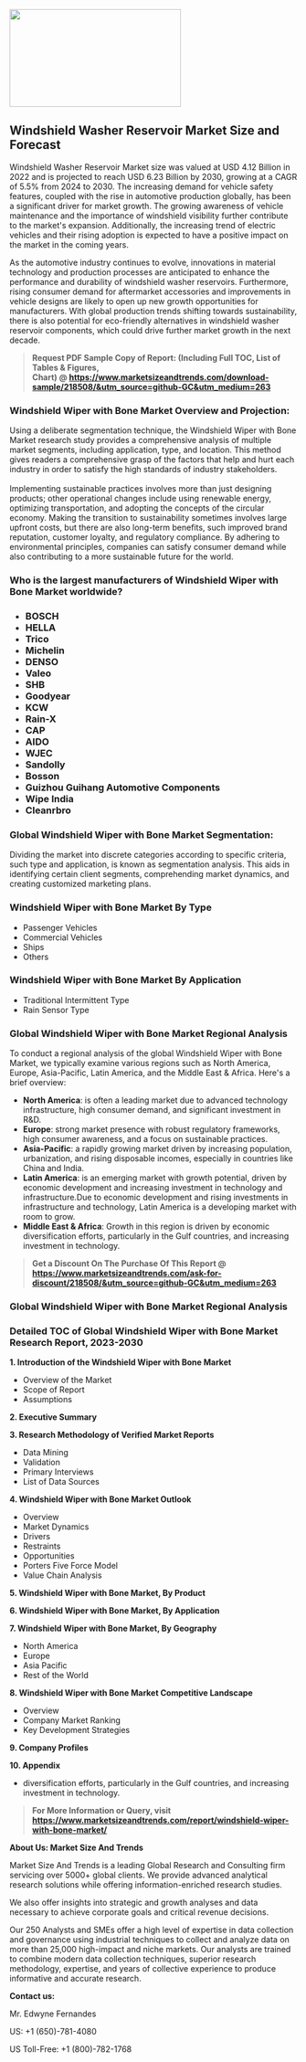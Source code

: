 <p><img class="alignnone size-medium wp-image-20088" src="https://ffe5etoiles.com/wp-content/uploads/2024/12/MST1-300x171.png" alt="" width="300" height="171" /></p><h2>Windshield Washer Reservoir Market Size and Forecast</h2><p>Windshield Washer Reservoir Market size was valued at USD 4.12 Billion in 2022 and is projected to reach USD 6.23 Billion by 2030, growing at a CAGR of 5.5% from 2024 to 2030. The increasing demand for vehicle safety features, coupled with the rise in automotive production globally, has been a significant driver for market growth. The growing awareness of vehicle maintenance and the importance of windshield visibility further contribute to the market's expansion. Additionally, the increasing trend of electric vehicles and their rising adoption is expected to have a positive impact on the market in the coming years.</p><p>As the automotive industry continues to evolve, innovations in material technology and production processes are anticipated to enhance the performance and durability of windshield washer reservoirs. Furthermore, rising consumer demand for aftermarket accessories and improvements in vehicle designs are likely to open up new growth opportunities for manufacturers. With global production trends shifting towards sustainability, there is also potential for eco-friendly alternatives in windshield washer reservoir components, which could drive further market growth in the next decade.</p></p><blockquote id="" class=""><strong>Request PDF Sample Copy of Report: (Including Full TOC, List of Tables &amp; Figures, Chart)&nbsp;@&nbsp;<strong><a href="https://www.marketsizeandtrends.com/download-sample/218508/&utm_source=github-GC&utm_medium=263" target="_blank">https://www.marketsizeandtrends.com/download-sample/218508/&utm_source=github-GC&utm_medium=263</a></strong></strong></blockquote><h3 id="" class="">Windshield Wiper with Bone Market&nbsp;Overview and Projection:</h3><p id="" class="">Using a deliberate segmentation technique, the Windshield Wiper with Bone Market research study provides a comprehensive analysis of multiple market segments, including application, type, and location. This method gives readers a comprehensive grasp of the factors that help and hurt each industry in order to satisfy the high standards of industry stakeholders. <br /> <br />Implementing sustainable practices involves more than just designing products; other operational changes include using renewable energy, optimizing transportation, and adopting the concepts of the circular economy. Making the transition to sustainability sometimes involves large upfront costs, but there are also long-term benefits, such improved brand reputation, customer loyalty, and regulatory compliance. By adhering to environmental principles, companies can satisfy consumer demand while also contributing to a more sustainable future for the world.</p><h3 id="" class="">Who is the largest manufacturers of&nbsp;Windshield Wiper with Bone Market worldwide?</h3><h3 class=""><p><ul><li>BOSCH </li><li> HELLA </li><li> Trico </li><li> Michelin </li><li> DENSO </li><li> Valeo </li><li> SHB </li><li> Goodyear </li><li> KCW </li><li> Rain-X </li><li> CAP </li><li> AIDO </li><li> WJEC </li><li> Sandolly </li><li> Bosson </li><li> Guizhou Guihang Automotive Components </li><li> Wipe India </li><li> Cleanrbro</li></ul></p></h3><h3 id="" class="">Global&nbsp;Windshield Wiper with Bone Market Segmentation:</h3><p id="" class="">Dividing the market into discrete categories according to specific criteria, such type and application, is known as segmentation analysis. This aids in identifying certain client segments, comprehending market dynamics, and creating customized marketing plans.</p><h3 id="" class="">Windshield Wiper with Bone Market&nbsp;By Type</h3><p><p><ul><li>Passenger Vehicles</li><li> Commercial Vehicles</li><li> Ships</li><li> Others</p></li></ul></p></p><h3 id="" class="">Windshield Wiper with Bone Market&nbsp;By Application</h3><p class=""><p><ul><li>Traditional Intermittent Type</li><li> Rain Sensor Type</li></ul></p></p><h3 id="" class="">Global Windshield Wiper with Bone Market Regional Analysis</h3><p id="" class="">To conduct a regional analysis of the global Windshield Wiper with Bone Market, we typically examine various regions such as North America, Europe, Asia-Pacific, Latin America, and the Middle East &amp; Africa. Here's a brief overview:</p><ul><li><strong>North America</strong>: is often a leading market due to advanced technology infrastructure, high consumer demand, and significant investment in R&amp;D.</li><li><strong>Europe</strong>: strong market presence with robust regulatory frameworks, high consumer awareness, and a focus on sustainable practices.</li><li><strong>Asia-Pacific</strong>: a rapidly growing market driven by increasing population, urbanization, and rising disposable incomes, especially in countries like China and India.</li><li><strong>Latin America</strong>: is an emerging market with growth potential, driven by economic development and increasing investment in technology and infrastructure.Due to economic development and rising investments in infrastructure and technology, Latin America is a developing market with room to grow.</li><li><strong>Middle East &amp; Africa</strong>: Growth in this region is driven by economic diversification efforts, particularly in the Gulf countries, and increasing investment in technology.</li></ul><blockquote id="" class=""><strong>Get a Discount On The Purchase Of This Report @ <strong><a href="https://www.marketsizeandtrends.com/ask-for-discount/218508/&utm_source=github-GC&utm_medium=263" target="_blank">https://www.marketsizeandtrends.com/ask-for-discount/218508/&utm_source=github-GC&utm_medium=263</a></strong></strong></blockquote><h3 id="" class="">Global Windshield Wiper with Bone Market Regional Analysis</h3><h3 id="" class="">Detailed TOC of Global Windshield Wiper with Bone Market Research Report, 2023-2030</h3><p id="" class=""><strong>1. Introduction of the Windshield Wiper with Bone Market</strong></p><ul><li>Overview of the Market</li><li>Scope of Report</li><li>Assumptions</li></ul><p id="" class=""><strong>2. Executive Summary</strong></p><p id="" class=""><strong>3. Research Methodology of Verified Market Reports</strong></p><ul><li>Data Mining</li><li>Validation</li><li>Primary Interviews</li><li>List of Data Sources</li></ul><p id="" class=""><strong>4. Windshield Wiper with Bone Market Outlook</strong></p><ul><li>Overview</li><li>Market Dynamics</li><li>Drivers</li><li>Restraints</li><li>Opportunities</li><li>Porters Five Force Model</li><li>Value Chain Analysis</li></ul><p id="" class=""><strong>5. Windshield Wiper with Bone Market, By Product</strong></p><p id="" class=""><strong>6. Windshield Wiper with Bone Market, By Application</strong></p><p id="" class=""><strong>7. Windshield Wiper with Bone Market, By Geography</strong></p><ul><li>North America</li><li>Europe</li><li>Asia Pacific</li><li>Rest of the World</li></ul><p id="" class=""><strong>8. Windshield Wiper with Bone Market Competitive Landscape</strong></p><ul><li>Overview</li><li>Company Market Ranking</li><li>Key Development Strategies</li></ul><p id="" class=""><strong>9. Company Profiles</strong></p><p id="" class=""><strong>10. Appendix</strong></p><ul><li>diversification efforts, particularly in the Gulf countries, and increasing investment in technology.</li></ul><blockquote id="" class=""><strong>For More Information or Query, visit <strong><strong><a href="https://www.marketsizeandtrends.com/report/windshield-wiper-with-bone-market/" target="_blank">https://www.marketsizeandtrends.com/report/windshield-wiper-with-bone-market/</a></strong></strong></strong></blockquote><p id="" class=""><strong>About Us: Market Size And Trends</strong></p><p id="" class="">Market Size And Trends is a leading Global Research and Consulting firm servicing over 5000+ global clients. We provide advanced analytical research solutions while offering information-enriched research studies.</p><p id="" class="">We also offer insights into strategic and growth analyses and data necessary to achieve corporate goals and critical revenue decisions.</p><p id="" class="">Our 250 Analysts and SMEs offer a high level of expertise in data collection and governance using industrial techniques to collect and analyze data on more than 25,000 high-impact and niche markets. Our analysts are trained to combine modern data collection techniques, superior research methodology, expertise, and years of collective experience to produce informative and accurate research.</p><p id="" class=""><strong>Contact us:</strong></p><p id="" class="">Mr. Edwyne Fernandes</p><p id="" class="">US: +1 (650)-781-4080</p><p id="" class="">US Toll-Free: +1 (800)-782-1768</p>
